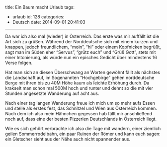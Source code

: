 title: Ein Baum macht Urlaub
tags:
  - urlaub
id: 128
categories:
  - Deutsch
date: 2014-09-01 20:41:03
---

Da war ich also mal (wieder) in Österreich. Das erste was mir auffällt ist die Art sich zu grüßen. Während der Norddeutsche sich mit einem kurzen und knappen, jedoch freundlichem, “moin”, “hi” oder einem Kopfnicken begrüßt, sagt man im Süden eher “Servus”, “grütz euch” und “Grüß Gott”, stets mit einer Intonierung, als würde nun ein episches Gedicht über mindestens 16 Verse folgen.

Hat man sich an diesen Überschwang an Worten gewöhnt fällt als nächstes die Landschaft auf, im Sogenannten “Hochgebirge” gehen norddeutsche Berge mit ihren bis zu 40M Höhe kaum als leichte Erhöhung durch. Da krakselt man schon mal 500M hoch und runter und dehnt so die mit vier Stunden angesetzte Wanderung auf acht aus.

Nach einer tag langen Wanderung freue ich mich um so mehr aufs Essen und stelle als erstes fest, das Schnitzel und Wien aus Österreich kommen. Nach dem ich also mein Hähnchen gegessen hab fällt mir anschließend noch auf, dass eine der besten Pizzerien Deutschlands in Österreich liegt.

Wie es sich gehört verbrachte ich also die Tage mit wandern, einer ziemlich geilen Sommerrodelbahn, ein paar Ruinen der Römer und kann euch sagen: ein Gletscher sieht aus der Nähe auch nicht spannender aus.